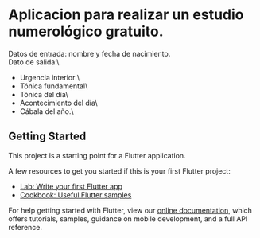 # Aplicacion para realizar un estudio numerológico gratuito.

Datos de entrada: nombre y fecha de nacimiento.\
Dato de salida:\
* Urgencia interior \
* Tónica fundamental\
* Tónica del día\
* Acontecimiento del día\
* Cábala del año.\

## Getting Started

This project is a starting point for a Flutter application.

A few resources to get you started if this is your first Flutter project:

- [Lab: Write your first Flutter app](https://flutter.dev/docs/get-started/codelab)
- [Cookbook: Useful Flutter samples](https://flutter.dev/docs/cookbook)

For help getting started with Flutter, view our
[online documentation](https://flutter.dev/docs), which offers tutorials,
samples, guidance on mobile development, and a full API reference.
